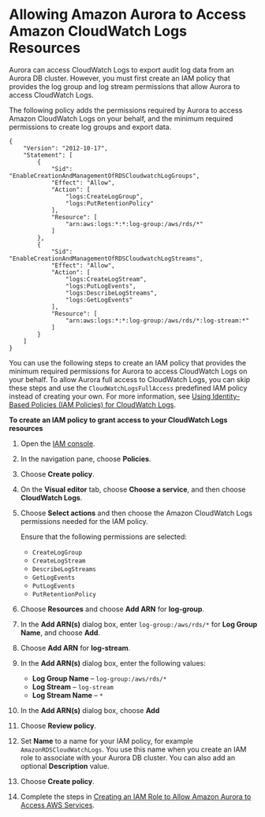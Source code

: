 # Allowing Amazon Aurora to Access Amazon CloudWatch Logs Resources<a name="AuroraMySQL.Integrating.Authorizing.IAM.CWCreatePolicy"></a>

Aurora can access CloudWatch Logs to export audit log data from an Aurora DB cluster\. However, you must first create an IAM policy that provides the log group and log stream permissions that allow Aurora to access CloudWatch Logs\. 

The following policy adds the permissions required by Aurora to access Amazon CloudWatch Logs on your behalf, and the minimum required permissions to create log groups and export data\. 

```
{
    "Version": "2012-10-17",
    "Statement": [
        {
            "Sid": "EnableCreationAndManagementOfRDSCloudwatchLogGroups",
            "Effect": "Allow",
            "Action": [
                "logs:CreateLogGroup",
                "logs:PutRetentionPolicy"
            ],
            "Resource": [
                "arn:aws:logs:*:*:log-group:/aws/rds/*"
            ]
        },
        {
            "Sid": "EnableCreationAndManagementOfRDSCloudwatchLogStreams",
            "Effect": "Allow",
            "Action": [
                "logs:CreateLogStream",
                "logs:PutLogEvents",
                "logs:DescribeLogStreams",
                "logs:GetLogEvents"
            ],
            "Resource": [
                "arn:aws:logs:*:*:log-group:/aws/rds/*:log-stream:*"
            ]
        }
    ]
}
```

You can use the following steps to create an IAM policy that provides the minimum required permissions for Aurora to access CloudWatch Logs on your behalf\. To allow Aurora full access to CloudWatch Logs, you can skip these steps and use the `CloudWatchLogsFullAccess` predefined IAM policy instead of creating your own\. For more information, see [Using Identity\-Based Policies \(IAM Policies\) for CloudWatch Logs](http://docs.aws.amazon.com/AmazonCloudWatch/latest/monitoring//iam-identity-based-access-control-cwl.html#managed-policies-cwl)\.

**To create an IAM policy to grant access to your CloudWatch Logs resources**

1. Open the [IAM console](https://console.aws.amazon.com/iam/home?#home)\.

1. In the navigation pane, choose **Policies**\.

1. Choose **Create policy**\.

1. On the **Visual editor** tab, choose **Choose a service**, and then choose **CloudWatch Logs**\.

1. Choose **Select actions** and then choose the Amazon CloudWatch Logs permissions needed for the IAM policy\.

   Ensure that the following permissions are selected:
   + `CreateLogGroup`
   + `CreateLogStream`
   + `DescribeLogStreams`
   + `GetLogEvents`
   + `PutLogEvents`
   + `PutRetentionPolicy`

1. Choose **Resources** and choose **Add ARN** for **log\-group**\.

1. In the **Add ARN\(s\)** dialog box, enter `log-group:/aws/rds/*` for **Log Group Name**, and choose **Add**\.

1. Choose **Add ARN** for **log\-stream**\.

1. In the **Add ARN\(s\)** dialog box, enter the following values:
   + **Log Group Name** – `log-group:/aws/rds/*`
   + **Log Stream** – `log-stream`
   + **Log Stream Name** – `*`

1. In the **Add ARN\(s\)** dialog box, choose **Add**

1. Choose **Review policy**\.

1. Set **Name** to a name for your IAM policy, for example `AmazonRDSCloudWatchLogs`\. You use this name when you create an IAM role to associate with your Aurora DB cluster\. You can also add an optional **Description** value\.

1. Choose **Create policy**\.

1. Complete the steps in [Creating an IAM Role to Allow Amazon Aurora to Access AWS Services](AuroraMySQL.Integrating.Authorizing.IAM.CreateRole.md)\.
